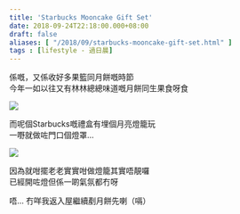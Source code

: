 ```yaml
---
title: 'Starbucks Mooncake Gift Set'
date: 2018-09-24T22:18:00.000+08:00
draft: false
aliases: [ "/2018/09/starbucks-mooncake-gift-set.html" ]
tags : [lifestyle - 過日晨]
---
```


係嘅，又係收好多果籃同月餅嘅時節  
今年一如以往又有林林總總味道嘅月餅同生果食呀食

![](/images/starbucksmoon.jpg)

而呢個Starbucks嘅禮盒有埋個月亮燈籠玩  
一嘢就做咗門口個燈罩…

![](/images/starbucksmoon1.jpg)

因為就咁擺老老實實咁做燈籠其實唔靚囉  
已經開咗燈但係一啲氣氛都冇呀

  

  

唔… 冇咩我返入屋繼續剷月餅先喇（嗝）
